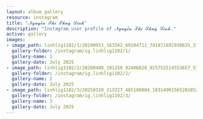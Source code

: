 ```yaml
---
layout: album_gallery
resource: instagram
title: "𝓝𝓰𝓾𝔂𝓮̂̃𝓷 𝓣𝓱𝓲̣ 𝓣𝓱𝓾𝔂̀ 𝓛𝓲𝓷𝓱"
description: "Instagram user profile of 𝓝𝓰𝓾𝔂𝓮̂̃𝓷 𝓣𝓱𝓲̣ 𝓣𝓱𝓾𝔂̀ 𝓛𝓲𝓷𝓱."
active: gallery
images:
- image_path: linhlig1102/1/20190913_163342_69104711_741871692930635_3799131313269528585_n.jpg
  gallery-folder: /instagram/ig.linhlig1102/1/
  gallery-name: 1
  gallery-date: July 2025
- image_path: linhlig1102/2/20200408_191250_92406828_925752514553657_539263297467883325_n.jpg
  gallery-folder: /instagram/ig.linhlig1102/2/
  gallery-name: 2
  gallery-date: July 2025
- image_path: linhlig1102/3/20250319_213327_485180804_18314901565201852_1185803265122263433_n.jpg
  gallery-folder: /instagram/ig.linhlig1102/3/
  gallery-name: 3
  gallery-date: July 2025
---
```


